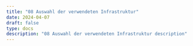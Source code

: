 ```yaml
---
title: "08 Auswahl der verwendeten Infrastruktur"
date: 2024-04-07
draft: false
type: docs
description: "08 Auswahl der verwendeten Infrastruktur description"
---
```


